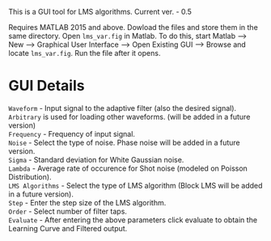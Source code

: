 This is a GUI tool for LMS algorithms. Current ver. - 0.5

Requires MATLAB 2015 and above. Dowload the files and store them in the same directory. Open `lms_var.fig` in Matlab. To do this, start Matlab --> New --> Graphical User Interface --> Open Existing GUI --> Browse and locate `lms_var.fig`. Run the file after it opens.

# GUI Details

`Waveform` - Input signal to the adaptive filter (also the desired signal). `Arbitrary` is used for loading other waveforms. (will be added in a future version)  
`Frequency` - Frequency of input signal.  
`Noise` - Select the type of noise. Phase noise will be added in a future version.  
`Sigma` - Standard deviation for White Gaussian noise.  
`Lambda` - Average rate of occurence for Shot noise (modeled on Poisson Distribution).  
`LMS Algorithms` - Select the type of LMS algorithm (Block LMS will be added in a future version).  
`Step` - Enter the step size of the LMS algorithm.  
`Order` - Select number of filter taps.  
`Evaluate` - After entering the above parameters click evaluate to obtain the Learning Curve and Filtered output.


